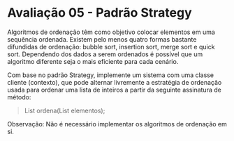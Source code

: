 # Avaliação 05 - Padrão Strategy

Algoritmos de ordenação têm como objetivo colocar elementos em uma sequência ordenada.
Existem pelo menos quatro formas bastante difundidas de ordenação: bubble sort, insertion sort, merge sort e quick sort.
Dependendo dos dados a serem ordenados é possível que um algoritmo diferente seja o mais eficiente para cada cenário.

Com base no padrão Strategy, implemente um sistema com uma classe cliente (contexto),
que pode alternar livremente a estratégia de ordenação usada para ordenar uma lista de inteiros
a partir da seguinte assinatura de método: 

> List<Integer> ordena(List<Integer> elementos); 

Observação: Não é necessário implementar os algoritmos de ordenação em si.
